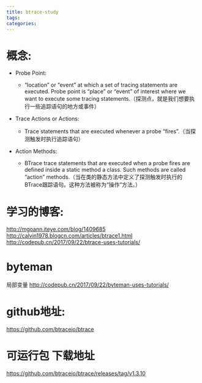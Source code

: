 ```yaml
---
title: btrace-study
tags:
categories:
---
```

# 概念:

- Probe Point: 
    - “location” or “event” at which a set of tracing statements are executed. Probe point is “place” or “event” of interest where we want to execute some tracing statements.（探测点，就是我们想要执行一些追踪语句的地方或事件）

- Trace Actions or Actions: 
    - Trace statements that are executed whenever a probe “fires”.（当探测触发时执行追踪语句）

- Action Methods: 
    - BTrace trace statements that are executed when a probe fires are defined inside a static method a class. Such methods are called “action” methods.（当在类的静态方法中定义了探测触发时执行的BTrace跟踪语句。这种方法被称为“操作”方法。）

<!-- more -->


# 学习的博客:
http://mgoann.iteye.com/blog/1409685
http://calvin1978.blogcn.com/articles/btrace1.html 
http://codepub.cn/2017/09/22/btrace-uses-tutorials/


# byteman
局部变量
http://codepub.cn/2017/09/22/byteman-uses-tutorials/


# github地址:
https://github.com/btraceio/btrace

# 可运行包 下载地址
https://github.com/btraceio/btrace/releases/tag/v1.3.10

